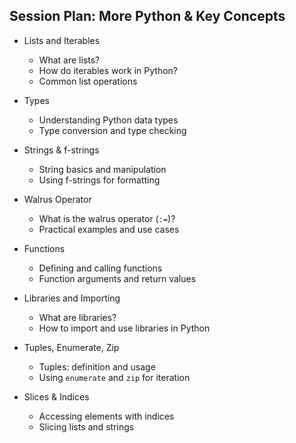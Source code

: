 ## Session Plan: More Python & Key Concepts

- Lists and Iterables
	- What are lists?
	- How do iterables work in Python?
	- Common list operations

- Types
	- Understanding Python data types
	- Type conversion and type checking

- Strings & f-strings
	- String basics and manipulation
	- Using f-strings for formatting

- Walrus Operator
	- What is the walrus operator (`:=`)?
	- Practical examples and use cases

- Functions
	- Defining and calling functions
	- Function arguments and return values

- Libraries and Importing
	- What are libraries?
	- How to import and use libraries in Python

- Tuples, Enumerate, Zip
	- Tuples: definition and usage
	- Using `enumerate` and `zip` for iteration

- Slices & Indices
	- Accessing elements with indices
	- Slicing lists and strings

